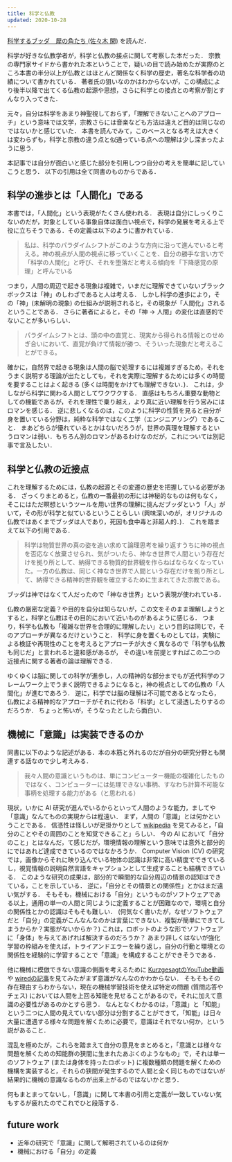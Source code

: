 ```yaml
---
title: 科学と仏教
updated: 2020-10-28
---
```


[科学するブッダ　犀の角たち (佐々木 閑)](https://www.amazon.co.jp/dp/B00GJFCW3I/) を読んだ．

科学が好きな仏教学者が，科学と仏教の接点に関して考察した本だった．
宗教の専門家サイドから書かれた本ということで，疑いの目で読み始めたが実際のところ本書の半分以上が仏教とはほとんど関係なく科学の歴史，著名な科学者の功績について書かれている．
著者氏の狙いなのかはわからないが，この構成により後半以降で出てくる仏教の起源や思想，さらに科学との接点との考察が割とすんなり入ってきた．

元々，自分は科学をあまり神聖視しておらず，「理解できないことへのアプローチ」という意味では文学，宗教さらには音楽なども方法は違えど目的は同じなのではないかと感じていた．
本書を読んでみて，このベースとなる考えは大きくは変わらずも，科学と宗教の違う点と似通っている点への理解は少し深まったように思う．

本記事では自分が面白いと感じた部分を引用しつつ自分の考えを簡単に記していこうと思う．
以下の引用は全て同書のものからである．

<!-- 人間化とは -->
## 科学の進歩とは「人間化」である
本書では，「人間化」という表現がたくさん使われる．
表現は自分にしっくりこないのだが，対象としている事象自体は面白い視点で，科学の発展を考える上で役に立ちそうである．その定義は以下のように書かれている．

> 私は、科学のパラダイムシフトがこのような方向に沿って進んでいると考える。神の視点が人間の視点に移っていくことを、自分の勝手な言い方で「科学の人間化」と呼び、それを堕落だと考える傾向を「下降感覚の原理」と呼んでいる

つまり，人間の周辺で起きる現象は複雑で，いまだに理解できていないブラックボックスは「神」のしわざであると人は考える．
しかし科学の進歩により，その「神」(未解明の現象) の仕組みが説明されると，その現象が「人間化」されるということである．
さらに著者によると，その「神 → 人間」の変化は直感的でないことが多いらしい．

> パラダイムシフトとは、頭の中の直覚と、現実から得られる情報とのせめぎ合いにおいて、直覚が負けて情報が勝つ、そういった現象だと考えることができる。

確かに，自然界で起きる現象は人間の脳で処理するには複雑すぎるため，それをうまく説明する理論が出たとしても，それを実際に理解するためには多くの時間を要することはよく起きる (多くは時間をかけても理解できない．)．
これは，少しながら科学に関わる人間としてワクワクする．
直感はもちろん重要な動物としての機能であるが，それを理性で乗り越え，より真に近い理解を行う営みにはロマンを感じる．
逆に悲しくなるのは，このように科学の性質を見ると自分が身を置いている分野は，純粋な科学ではなく工学（エンジニアリング）であること．
まあどちらが優れているとかはないだろうが，世界の真理を理解するというロマンは弱い．もちろん別のロマンがあるわけなのだが，これについては別記事で言及したい．


<!-- 科学と仏教の接点 -->
## 科学と仏教の近接点
これを理解するためには，仏教の起源とその変遷の歴史を把握している必要がある．
ざっくりまとめると，仏教の一番最初の形には神秘的なものは何もなく，そこにはただ瞑想というツールを用い世界の理解に挑んだブッダという「人」がいて，その形が科学と似ているということらしい
(興味深いのが，オリジナルの仏教ではあくまでブッダは人であり，死因も食中毒と非超人的．)．
これを踏まえて以下の引用である．

> 科学は物質世界の真の姿を追い求めて論理思考を繰り返すうちに神の視点を否応なく放棄させられ、気がついたら、神なき世界で人間という存在だけを拠り所として、納得できる物質的世界観を作らねばならなくなっていた。一方の仏教は、同じく神なき世界で人間という存在だけを拠り所として、納得できる精神的世界観を確立するために生まれてきた宗教である。

ブッダは神ではなくて人だったので「神なき世界」という表現が使われている．

仏教の厳密な定義？や目的を自分は知らないが，この文をそのまま理解しようとすると，科学と仏教はその目的において近いものがあるように感じる．
つまり，科学も仏教も「複雑な世界を合理的に理解したい」という目的は同じで，そのアプローチが異なるだけということ．
科学に身を置くものとしては，実験による検証や再現性のことを考えるとアプローチが大きく異なるので「科学も仏教も同じだ」と言われると違和感があるが，
その違いを前提とすればこの二つの近接点に関する著者の論は理解できる．

ゆくゆくは脳に関しての科学が進歩し，人の精神的な部分までもが近代科学のフレームワーク上でうまく説明できるようになると，神の視点としての仏教の「人間化」が進むであろう．
逆に，科学では脳の理解は不可能であるとなったら，仏教による精神的なアプローチがそれに代わる「科学」として浸透したりするのだろうか．
ちょっと怖いが，そうなったとしたら面白い．


## 機械に「意識」は実装できるのか

<!-- 脳にはできて計算機にできない処理とは？ -->
同書に以下のような記述がある．本の本筋と外れるのだが自分の研究分野とも関連する話なので少し考えみる．

> 我々人間の意識というものは、単にコンピューター機能の複雑化したものではなく、コンピューターには処理できない事柄、すなわち計算不可能な事柄を処理する能力がある（と思われる）

現状，いかに AI 研究が進んでいるからといって人間のような能力，ましてや「意識」なんてものの実現からは程遠い．
まず，人間の「意識」とは何かということである．
信憑性は怪しいが足掛かりとして [wikipedia](https://ja.wikipedia.org/wiki/%E6%84%8F%E8%AD%98) を見てみると，「自分のことやその周囲のことを知覚できること」らしい．
今の AI において「自分のこと」とはなんだ，て感じだが，環境情報の理解という意味では意外と部分的にではあれど達成できているのではなかろうか．
Computer Vision (CV) の研究では，画像からそれに映り込んでいる物体の認識は非常に高い精度でできているし，視覚情報の説明自然言語をキャプションとして生成することも結構できている．
このような研究の成果は，部分的で瞬間的な自分周辺の情景の認知はできている，ことを示している．
逆に，「自分とその情景との関係性」とかはまだ遠い気がする．
そもそも，機械における「自分」というものがソフトウェアである以上，通用の単一の人間と同じように定義することが困難なので，環境と自分の関係性とかの認識はそもそも難しい．
(何気なく書いたが，なぜソフトウェアだと「自分」の定義がこんなんなのかは言葉にできない．複製が簡単にできてしまうからか？実態がないからか？)
これは，ロボットのような形でソフトウェアに「身体」を与えてあげれば解決するのだろうか？
あまり詳しくはないが強化学習の枠組みを使えば，トライアンドエラーを繰り返し，自分の行動と環境との関係性を経験的に学習することで「意識」を構成することができそうである．

他に機械に模倣できない意識の側面を考えるために [KurzgesagtのYouTube動画](https://youtu.be/H6u0VBqNBQ8)や
[wiredの記事](https://wired.jp/membership/2020/03/20/do-we-have-minds-of-our-own/)を見てみたがまず意識がなんなのかわからない．
そもそもその存在理由すらわからない，現在の機械学習技術を使えば特定の問題 (質問応答やチェス) においては人間を上回る知能を見せることがあるので，それに加えて意識の必要性があるのかとすら思う．
なんとなくわかるのは，「意識」と「知能」という二つに人間の見えていない部分は分割することができて，「知能」は日々大量に遭遇する様々な問題を解くために必要で，意識はそれでない何か，という説があること．

混乱を極めたが，これらを踏まえて自分の意見をまとめると，「意識とは様々な問題を解くための知能群の狭間に生まれたあぶくのようなもの」で，それは単一のソフトウェア (または身体を持ったロボット) に複数種類の問題を解くための機構を実装すると，それらの狭間が発生するので人間と全く同じものではないが結果的に機械の意識なるものが出来上がるのではないかと思う．

何もまとまってないし，「意識」に関して本書の引用と定義が一致していない気もするが疲れたのでこれでひと段落する．


## future work
- 近年の研究で「意識」に関して解明されているのは何か
- 機械における「自分」の定義
